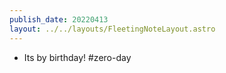 ```yaml
---
publish_date: 20220413    
layout: ../../layouts/FleetingNoteLayout.astro
---
```


- Its by birthday! #zero-day 
